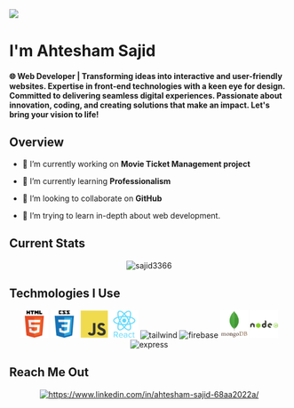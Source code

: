 <img src="https://wallpapercave.com/wp/wp8903914.jpg" width="full" height="450"/>
<h1>I'm Ahtesham Sajid</h1>
<h4>🌐 Web Developer | Transforming ideas into interactive and user-friendly websites. Expertise in front-end technologies with a keen eye for design. Committed to delivering seamless digital experiences. Passionate about innovation, coding, and creating solutions that make an impact. Let's bring your vision to life!</h4>

<h2>Overview</h2>

- 🔭 I’m currently working on **Movie Ticket Management project**

- 🌱 I’m currently learning **Professionalism**

- 👯 I’m looking to collaborate on **GitHub**
  
- 🤔 I’m trying to learn in-depth about web development.

<h2>Current Stats</h2>
<p align="center"><img align="center" src="https://github-readme-streak-stats.herokuapp.com/?user=sajid3366&" alt="sajid3366" /></p>

<h2>Techmologies I Use</h2>
<p align="center">
  <img  src="https://raw.githubusercontent.com/devicons/devicon/master/icons/html5/html5-original-wordmark.svg" margin-right="5px" alt="html5" width="50" height="50"/>
  <img src="https://raw.githubusercontent.com/devicons/devicon/master/icons/css3/css3-original-wordmark.svg" margin-right="5px" alt="css3" width="50" height="50"/>
  <img src="https://raw.githubusercontent.com/devicons/devicon/master/icons/javascript/javascript-original.svg" margin-right="5px" alt="javascript" width="50" height="50"/>
  <img src="https://raw.githubusercontent.com/devicons/devicon/master/icons/react/react-original-wordmark.svg" margin-right="5px" alt="react" width="50" height="50"/>
  <img src="https://www.vectorlogo.zone/logos/tailwindcss/tailwindcss-icon.svg" margin-right="5px" alt="tailwind" width="50" height="50"/>
  <img src="https://www.vectorlogo.zone/logos/firebase/firebase-icon.svg" margin-right="5px" alt="firebase"  width="50" height="50"/>
  <img src="https://raw.githubusercontent.com/devicons/devicon/master/icons/mongodb/mongodb-original-wordmark.svg" margin-right="5px" alt="mongodb" width="50" height="50"/>
  <img src="https://raw.githubusercontent.com/devicons/devicon/master/icons/nodejs/nodejs-original-wordmark.svg" margin-right="5px" alt="nodejs" width="50" height="50"/>
  <img src="https://upload.vectorlogo.zone/logos/expressjs/images/a1b5cb1f-dae7-4971-ab5b-68efce751b0f.svg" margin-right="5px" alt="express" color="white" width="50" height="50"/>
</p>


<h2>Reach Me Out</h2>
<p align="center">
<a href="https://linkedin.com/in/https://www.linkedin.com/in/ahtesham-sajid-68aa2022a/" target="blank"><img margin-right="10px" align="center" src="https://upload.wikimedia.org/wikipedia/commons/thumb/8/81/LinkedIn_icon.svg/120px-LinkedIn_icon.svg.png?20210220164014" alt="https://www.linkedin.com/in/ahtesham-sajid-68aa2022a/" height="50" width="50" /></a>
</p>



